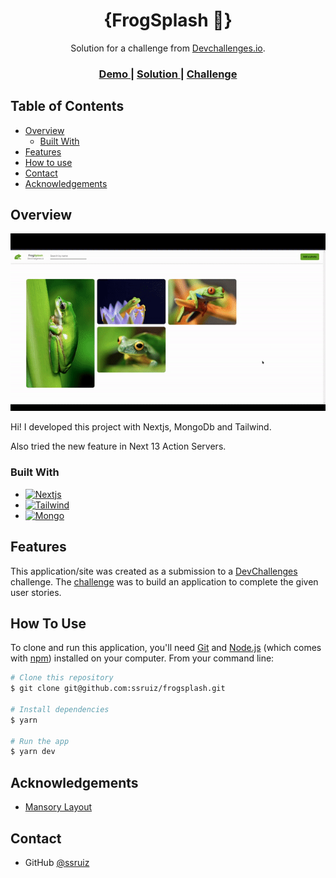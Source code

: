 <!-- Please update value in the {}  -->

<h1 align="center">{FrogSplash 🐸}</h1>

<div align="center">
   Solution for a challenge from  <a href="http://devchallenges.io" target="_blank">Devchallenges.io</a>.
</div>

<div align="center">
  <h3>
    <a href="https://frogsplash.vercel.app/">
      Demo
    </a>
    <span> | </span>
    <a href="https://{your-url-to-the-solution}">
      Solution
    </a>
    <span> | </span>
    <a href="https://devchallenges.io/challenges/rYyhwJAxMfES5jNQ9YsP">
      Challenge
    </a>
  </h3>
</div>

<!-- TABLE OF CONTENTS -->

## Table of Contents

- [Overview](#overview)
  - [Built With](#built-with)
- [Features](#features)
- [How to use](#how-to-use)
- [Contact](#contact)
- [Acknowledgements](#acknowledgements)

<!-- OVERVIEW -->

## Overview

![screenshot](/public/previewfrog.gif)

Hi! I developed this project with Nextjs, MongoDb and Tailwind.

Also tried the new feature in Next 13 Action Servers.

### Built With

<!-- This section should list any major frameworks that you built your project using. Here are a few examples.-->

- [![Nextjs][Nextjs]][Nextjs-url]
- [![Tailwind][Tailwind]][Tailwind-url]
- [![Mongo][Mongo]][Mongo-url]

[Nextjs]:
  https://img.shields.io/badge/nextjs-000000?style=for-the-badge&logo=nextdotjs&logoColor=white
[Nextjs-url]: https://nextjs.org/
[Mongo]:
  https://img.shields.io/badge/mongo-47A248?style=for-the-badge&logo=mongodb&logoColor=white
[Mongo-url]: https://nextjs.org/
[Tailwind]:
  https://img.shields.io/badge/tailwindcss-06B6D4?style=for-the-badge&logo=tailwindcss&logoColor=white
[Tailwind-url]: https://vercel.com/docs/storage

## Features

<!-- List the features of your application or follow the template. Don't share the figma file here :) -->

This application/site was created as a submission to a
[DevChallenges](https://devchallenges.io/challenges) challenge. The
[challenge](https://devchallenges.io/challenges/rYyhwJAxMfES5jNQ9YsP) was to
build an application to complete the given user stories.

## How To Use

<!-- Example: -->

To clone and run this application, you'll need [Git](https://git-scm.com) and
[Node.js](https://nodejs.org/en/download/) (which comes with
[npm](http://npmjs.com)) installed on your computer. From your command line:

```bash
# Clone this repository
$ git clone git@github.com:ssruiz/frogsplash.git

# Install dependencies
$ yarn

# Run the app
$ yarn dev
```

## Acknowledgements

<!-- This section should list any articles or add-ons/plugins that helps you to complete the project. This is optional but it will help you in the future. For example: -->

- [Mansory Layout](https://medium.com/notonlycss/tailwindcss-masonry-layout-553cdaea2e8a)

## Contact

- GitHub [@ssruiz](https://github.com/ssruiz)
